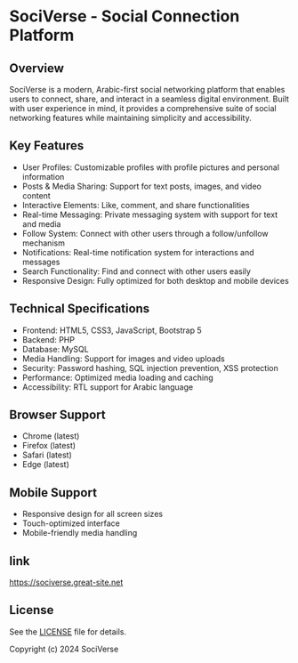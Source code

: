 # SociVerse - Social Connection Platform

## Overview

SociVerse is a modern, Arabic-first social networking platform that enables users to connect, share, and interact in a seamless digital environment. Built with user experience in mind, it provides a comprehensive suite of social networking features while maintaining simplicity and accessibility.

## Key Features

- User Profiles: Customizable profiles with profile pictures and personal information
- Posts & Media Sharing: Support for text posts, images, and video content
- Interactive Elements: Like, comment, and share functionalities
- Real-time Messaging: Private messaging system with support for text and media
- Follow System: Connect with other users through a follow/unfollow mechanism
- Notifications: Real-time notification system for interactions and messages
- Search Functionality: Find and connect with other users easily
- Responsive Design: Fully optimized for both desktop and mobile devices

## Technical Specifications

- Frontend: HTML5, CSS3, JavaScript, Bootstrap 5
- Backend: PHP
- Database: MySQL
- Media Handling: Support for images and video uploads
- Security: Password hashing, SQL injection prevention, XSS protection
- Performance: Optimized media loading and caching
- Accessibility: RTL support for Arabic language

## Browser Support

- Chrome (latest)
- Firefox (latest)
- Safari (latest)
- Edge (latest)

## Mobile Support

- Responsive design for all screen sizes
- Touch-optimized interface
- Mobile-friendly media handling

## link

https://sociverse.great-site.net

## License

See the [LICENSE](LICENSE) file for details. 

Copyright (c) 2024 SociVerse
